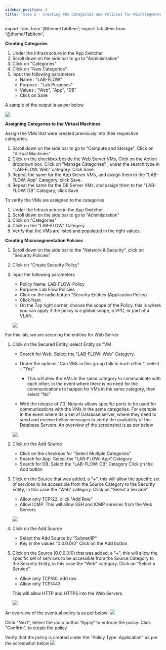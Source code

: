 ```yaml
---
sidebar_position: 3
title: 'Step 2 - Creating the Categories and Policies for Microsegmentation '
---
```


import Tabs from '@theme/TabItem';
import TabsItem from '@theme/TabItem';

**Creating Categories**

1.  Under the Infrastructure in the App Switcher
2.  Scroll down on the side bar to go to "Administration"
3.  Click on "Categories"
4.  Click on "New Categories"
5.  Input the following parameters
    - Name : "LAB-FLOW"
    - Purpose : "Lab Purposes"
    - Values : "Web", "App", "DB"
    - Click on Save

A sample of the output is as per below

![](img/categories.png)

**Assigning Categories to the Virtual Machines**

Assign the VMs that were created previously into their respective categories.

1.  Scroll down on the side bar to go to "Compute and Storage", Click on "Virtual Machines"
2.  Click on the checkbox beside the Web Server VMs, Click on the Action dropdown box. Click on "Manage Categories" , under the search type in "LAB-FLOW: Web" category. Click Save.
3.  Repeat the same for the App Server VMs, and assign them to the "LAB-FLOW: App" Category, click Save.
4.  Repeat the same for the DB Server VMs, and assign them to the "LAB-FLOW: DB" Category, click Save.

To verify the VMs are assigned to the categories

1.  Under the Infrastructure in the App Switcher
2.  Scroll down on the side bar to go to "Administration"
3.  Click on "Categories"
4.  Click on the "LAB-FLOW" Category
5.  Verify that the VMs are listed and populated in the right values.

**Creating Microsegmentation Policies**

1.  Scroll down on the side bar to the "Network & Security", click on "Security Policies"
2.  Click on "Create Security Policy"
3.  Input the following parameters
    - Policy Name: LAB-FLOW-Policy
    - Purpose: Lab Flow Policies
    - Click on the radio button "Security Entities (Application Policy)
    - Click Next
    - On the Top right corner, choose the scope of the Policy, this is where you can apply if the policy is a global scope, a VPC, or part of a VLAN. 

    ![](img/mseg_7.png)
    

For this lab, we are securing the entities for Web Server

1.  Click on the Secured Entity, select Entity as "VM 
    - Search for Web. Select the "LAB-FLOW: Web" Category.

    - Under the options "Can VMs in this group talk to each other ", select - "Yes"
      - This will alow the VMs in the same category to communicate with each other, in the event where there is no need for the communications to happen for VMs in the same category, then select "No"

    - With the release of 7.3, Nutanix allows specific ports to be used for communications with the VMs in the same categories. For example in the event where its a set of Database server, where they need to send and receive hellos messages to verify the availabilty of the Database Servers. An overview of the screenshot is as per below 

    ![](img/mseg_6.png)


2.  Click on the Add Source

    - Click on the checkbox for "Select Multiple Categories"
    - Search for App. Select the "LAB-FLOW: App" Category
    - Search for DB. Select the "LAB-FLOW: DB" Category
      Click on the Add button

3.  Click on the Source that was added, a "+", this will allow the specific set of services to be accessible from the Source Category to the Security Entity, in this case the "Web" category. Click on "Select a Service"

    - Allow only TCP/22, click "Add Row"
    - Allow ICMP.
      This will allow SSH and ICMP services from the Web Servers

    ![](img/mseg_1.png)

4.  Click on the Add Source

    - Select the Add Source by "Subnet/IP"
    - Key in the values "0.0.0.0/0"
      Click on the Add button

5.  Click on the Source (0.0.0.0/0) that was added, a "+", this will allow the specific set of services to be accessible from the Source Category to the Security Entity, in this case the "Web" category. Click on "Select a Service"

    - Allow only TCP/80, add row
    - Allow only TCP/443

    This will allow HTTP and HTTPS into the Web Servers.

    ![](img/mseg_2.png)

An overview of the eventual policy is as per below:
    ![](img/mseg_3.png)

Click "Next", Select the radio button "Apply" to enforce the policy.
Click "Confirm", to create the policy

Verify that the policy is created under the "Policy Type: Application" as per the screenshot below
    ![](img/mseg_8.png)

